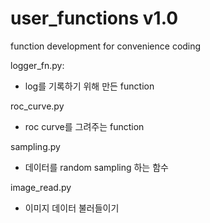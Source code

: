 # user_functions v1.0

function development for convenience coding

logger_fn.py: 
* log를 기록하기 위해 만든 function

roc_curve.py
* roc curve를 그려주는 function

sampling.py
* 데이터를 random sampling 하는 함수

image_read.py
* 이미지 데이터 불러들이기